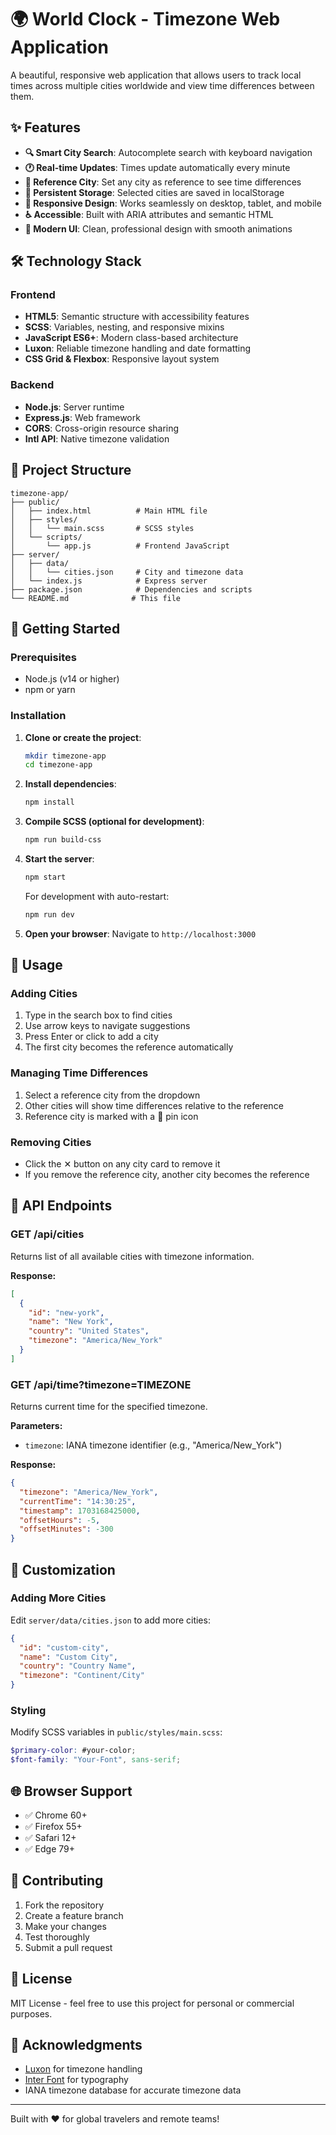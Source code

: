 # 🌍 World Clock - Timezone Web Application

A beautiful, responsive web application that allows users to track local times across multiple cities worldwide and view time differences between them.

## ✨ Features

- **🔍 Smart City Search**: Autocomplete search with keyboard navigation
- **🕐 Real-time Updates**: Times update automatically every minute
- **📍 Reference City**: Set any city as reference to see time differences
- **💾 Persistent Storage**: Selected cities are saved in localStorage
- **📱 Responsive Design**: Works seamlessly on desktop, tablet, and mobile
- **♿ Accessible**: Built with ARIA attributes and semantic HTML
- **🎨 Modern UI**: Clean, professional design with smooth animations

## 🛠️ Technology Stack

### Frontend

- **HTML5**: Semantic structure with accessibility features
- **SCSS**: Variables, nesting, and responsive mixins
- **JavaScript ES6+**: Modern class-based architecture
- **Luxon**: Reliable timezone handling and date formatting
- **CSS Grid & Flexbox**: Responsive layout system

### Backend

- **Node.js**: Server runtime
- **Express.js**: Web framework
- **CORS**: Cross-origin resource sharing
- **Intl API**: Native timezone validation

## 📁 Project Structure

```
timezone-app/
├── public/
│   ├── index.html          # Main HTML file
│   ├── styles/
│   │   └── main.scss       # SCSS styles
│   └── scripts/
│       └── app.js          # Frontend JavaScript
├── server/
│   ├── data/
│   │   └── cities.json     # City and timezone data
│   └── index.js            # Express server
├── package.json            # Dependencies and scripts
└── README.md              # This file
```

## 🚀 Getting Started

### Prerequisites

- Node.js (v14 or higher)
- npm or yarn

### Installation

1. **Clone or create the project**:

   ```bash
   mkdir timezone-app
   cd timezone-app
   ```

2. **Install dependencies**:

   ```bash
   npm install
   ```

3. **Compile SCSS (optional for development)**:

   ```bash
   npm run build-css
   ```

4. **Start the server**:

   ```bash
   npm start
   ```

   For development with auto-restart:

   ```bash
   npm run dev
   ```

5. **Open your browser**:
   Navigate to `http://localhost:3000`

## 📱 Usage

### Adding Cities

1. Type in the search box to find cities
2. Use arrow keys to navigate suggestions
3. Press Enter or click to add a city
4. The first city becomes the reference automatically

### Managing Time Differences

1. Select a reference city from the dropdown
2. Other cities will show time differences relative to the reference
3. Reference city is marked with a 📍 pin icon

### Removing Cities

- Click the ✕ button on any city card to remove it
- If you remove the reference city, another city becomes the reference

## 🔧 API Endpoints

### GET /api/cities

Returns list of all available cities with timezone information.

**Response:**

```json
[
  {
    "id": "new-york",
    "name": "New York",
    "country": "United States",
    "timezone": "America/New_York"
  }
]
```

### GET /api/time?timezone=TIMEZONE

Returns current time for the specified timezone.

**Parameters:**

- `timezone`: IANA timezone identifier (e.g., "America/New_York")

**Response:**

```json
{
  "timezone": "America/New_York",
  "currentTime": "14:30:25",
  "timestamp": 1703168425000,
  "offsetHours": -5,
  "offsetMinutes": -300
}
```

## 🎨 Customization

### Adding More Cities

Edit `server/data/cities.json` to add more cities:

```json
{
  "id": "custom-city",
  "name": "Custom City",
  "country": "Country Name",
  "timezone": "Continent/City"
}
```

### Styling

Modify SCSS variables in `public/styles/main.scss`:

```scss
$primary-color: #your-color;
$font-family: "Your-Font", sans-serif;
```

## 🌐 Browser Support

- ✅ Chrome 60+
- ✅ Firefox 55+
- ✅ Safari 12+
- ✅ Edge 79+

## 🤝 Contributing

1. Fork the repository
2. Create a feature branch
3. Make your changes
4. Test thoroughly
5. Submit a pull request

## 📄 License

MIT License - feel free to use this project for personal or commercial purposes.

## 🙏 Acknowledgments

- [Luxon](https://moment.github.io/luxon/) for timezone handling
- [Inter Font](https://rsms.me/inter/) for typography
- IANA timezone database for accurate timezone data

---

Built with ❤️ for global travelers and remote teams!
